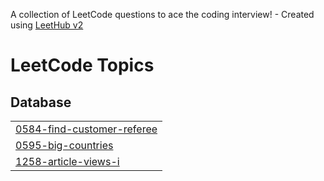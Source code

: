 A collection of LeetCode questions to ace the coding interview! - Created using [LeetHub v2](https://github.com/arunbhardwaj/LeetHub-2.0)
<!---LeetCode Topics Start-->
# LeetCode Topics
## Database
|  |
| ------- |
| [0584-find-customer-referee](https://github.com/Dipak-8/SQL/tree/master/0584-find-customer-referee) |
| [0595-big-countries](https://github.com/Dipak-8/SQL/tree/master/0595-big-countries) |
| [1258-article-views-i](https://github.com/Dipak-8/SQL/tree/master/1258-article-views-i) |
<!---LeetCode Topics End-->
